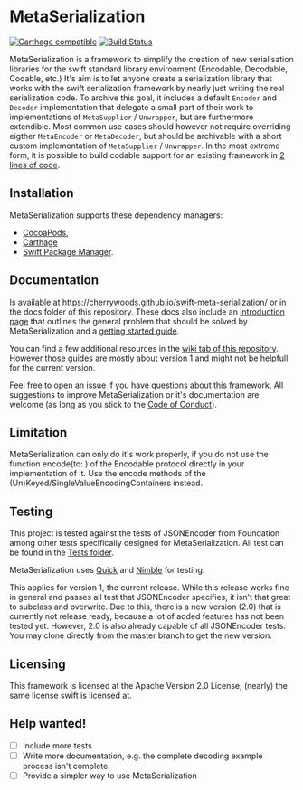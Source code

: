 # MetaSerialization
[![Carthage compatible](https://img.shields.io/badge/Carthage-compatible-4BC51D.svg?style=flat)](https://github.com/Carthage/Carthage)
[![Build Status](https://travis-ci.org/cherrywoods/swift-meta-serialization.svg?branch=testing)](https://travis-ci.org/cherrywoods/swift-meta-serialization)

MetaSerialization is a framework to simplify the creation of new serialisation libraries for the swift standard library environment (Encodable, Decodable, Codable, etc.)
It's aim is to let anyone create a serialization library that works with the swift serialization framework by nearly just writing the real serialization code. 
To archive this goal, it includes a default `Encoder` and `Decoder` implementation that delegate a small part of their work to implementations of `MetaSupplier` / `Unwrapper`, but are furthermore extendible. Most common use cases should however not require overriding eigther `MetaEncoder` or `MetaDecoder`, but should be archivable with a short custom implementation of `MetaSupplier` / `Unwrapper`. 
In the most extreme form, it is possible to build codable support for an existing framework in [2 lines of code](https://github.com/cherrywoods/swift-meta-serialization/blob/73f067c2c542d4548813d3c8884755dee270ec64/Examples/Example1/Example1.swift#L14-L16).

## Installation
MetaSerialization supports these dependency managers:
 - [CocoaPods](https://github.com/cherrywoods/swift-meta-serialization/blob/master/docs/Guides/Installation.md#cocoapods),
 - [Carthage](https://github.com/cherrywoods/swift-meta-serialization/blob/master/docs/Guides/Installation.md#carthage)
 - [Swift Package Manager](https://github.com/cherrywoods/swift-meta-serialization/blob/master/docs/Guides/Installation.md#swift-package-manager).

## Documentation
Is available at https://cherrywoods.github.io/swift-meta-serialization/ or in the docs folder of this repository. 
These docs also include an [introduction page](https://cherrywoods.github.io/swift-meta-serialization/introduction.html) that outlines the general problem that should be solved by MetaSerialization and a [getting started guide](https://cherrywoods.github.io/swift-meta-serialization/getting-started.html).

You can find a few additional resources in the [wiki tab of this repository](https://github.com/cherrywoods/swift-meta-serialization/wiki). However those guides are mostly about version 1 and might not be helpfull for the current version.

Feel free to open an issue if you have questions about this framework. All suggestions to improve MetaSerialization or it's documentation are welcome (as long as you stick to the [Code of Conduct](https://github.com/cherrywoods/swift-meta-serialization/blob/master/CODE_OF_CONDUCT.md)).

## Limitation
MetaSerialization can only do it's work properly, if you do not use the function encode(to: ) of the Encodable protocol directly in your implementation of it. Use the encode methods of the (Un)Keyed/SingleValueEncodingContainers instead.

## Testing
This project is tested against the tests of JSONEncoder from Foundation among other tests specifically designed for MetaSerialization.
All test can be found in the [Tests folder](https://github.com/cherrywoods/swift-meta-serialization/tree/master/Tests). 

MetaSerialization uses [Quick](https://github.com/Quick/Quick) and [Nimble](https://github.com/Quick/Nimble) for testing.


This applies for version 1, the current release. While this release works fine in general and passes all test that JSONEncoder specifies, it isn't that great to subclass and overwrite. Due to this, there is a new version (2.0) that is currently not release ready, because a lot of added features has not been tested yet. However, 2.0 is also already capable of all JSONEncoder tests. You may clone directly from the master branch to get the new version.

## Licensing
This framework is licensed at the Apache Version 2.0 License, (nearly) the same license swift is licensed at.

## Help wanted!
 - [ ] Include more tests
 - [ ] Write more documentation, e.g. the complete decoding example process isn't complete.
 - [ ] Provide a simpler way to use MetaSerialization
